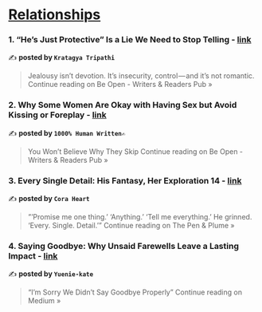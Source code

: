 
<h1><a href=https://medium.com/tag/relationships/recommended target="_blank" rel="noopener noreferrer">Relationships</a></h1>
<h3>1. “He’s Just Protective” Is a Lie We Need to Stop Telling - <a href="https://medium.com/be-open/hes-just-protective-is-a-lie-we-need-to-stop-telling-cccbc2b12846?source=rss------relationships-5" target="_blank" rel="noopener noreferrer">link</a></h3>

✍️ **posted by `Kratagya Tripathi`**

<blockquote>Jealousy isn’t devotion. It’s insecurity, control — and it’s not romantic.
Continue reading on Be Open - Writers & Readers Pub »</blockquote>

<h3>2. Why Some Women Are Okay with Having Sex but Avoid Kissing or Foreplay - <a href="https://medium.com/be-open/why-some-women-are-okay-with-having-sex-but-avoid-kissing-or-foreplay-2e87b06b9ec8?source=rss------relationships-5" target="_blank" rel="noopener noreferrer">link</a></h3>

✍️ **posted by `1000% Human Written✍️`**

<blockquote>You Won’t Believe Why They Skip
Continue reading on Be Open - Writers & Readers Pub »</blockquote>

<h3>3. Every Single Detail: His Fantasy, Her Exploration 14 - <a href="https://plume.obsidianeagle.com/every-single-detail-his-fantasy-her-exploration-14-b1a933a14624?source=rss------relationships-5" target="_blank" rel="noopener noreferrer">link</a></h3>

✍️ **posted by `Cora Heart`**

<blockquote>”’Promise me one thing.’ ‘Anything.’ ‘Tell me everything.’ He grinned. ‘Every. Single. Detail.’”
Continue reading on The Pen & Plume »</blockquote>

<h3>4. Saying Goodbye: Why Unsaid Farewells Leave a Lasting Impact - <a href="https://medium.com/@yuenie9928kate/saying-goodbye-why-unsaid-farewells-leave-a-lasting-impact-0b3e4d0db146?source=rss------relationships-5" target="_blank" rel="noopener noreferrer">link</a></h3>

✍️ **posted by `Yuenie-kate`**

<blockquote>“I’m Sorry We Didn’t Say Goodbye Properly”
Continue reading on Medium »</blockquote>

